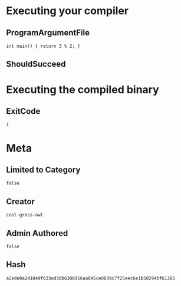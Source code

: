 # Executing your compiler

## ProgramArgumentFile

```
int main() { return 3 % 2; }
```

## ShouldSucceed

# Executing the compiled binary

## ExitCode

```
1
```

# Meta

## Limited to Category

```
false
```

## Creator

```
cool-grass-owl
```

## Admin Authored

```
false
```

## Hash

```
a2ede0a2d1049f633ed30b6306916aa845ce8839c7f25eec6e1b50294bf61385
```
